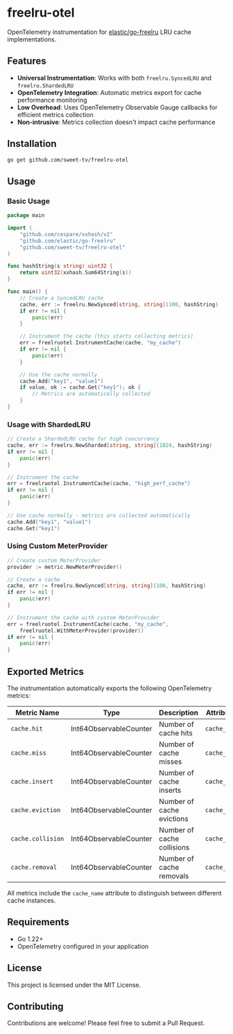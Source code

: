 # freelru-otel

OpenTelemetry instrumentation for [elastic/go-freelru](https://github.com/elastic/go-freelru) LRU cache implementations.

## Features

- **Universal Instrumentation**: Works with both `freelru.SyncedLRU` and `freelru.ShardedLRU`
- **OpenTelemetry Integration**: Automatic metrics export for cache performance monitoring
- **Low Overhead**: Uses OpenTelemetry Observable Gauge callbacks for efficient metrics collection
- **Non-intrusive**: Metrics collection doesn't impact cache performance

## Installation

```bash
go get github.com/sweet-tv/freelru-otel
```

## Usage

### Basic Usage

```go
package main

import (
    "github.com/cespare/xxhash/v2"
    "github.com/elastic/go-freelru"
    "github.com/sweet-tv/freelru-otel"
)

func hashString(s string) uint32 {
    return uint32(xxhash.Sum64String(s))
}

func main() {
    // Create a SyncedLRU cache
    cache, err := freelru.NewSynced[string, string](100, hashString)
    if err != nil {
        panic(err)
    }

    // Instrument the cache (this starts collecting metrics)
    err = freelruotel.InstrumentCache(cache, "my_cache")
    if err != nil {
        panic(err)
    }

    // Use the cache normally
    cache.Add("key1", "value1")
    if value, ok := cache.Get("key1"); ok {
        // Metrics are automatically collected
    }
}
```

### Usage with ShardedLRU

```go
// Create a ShardedLRU cache for high concurrency
cache, err := freelru.NewSharded[string, string](1024, hashString)
if err != nil {
    panic(err)
}

// Instrument the cache
err = freelruotel.InstrumentCache(cache, "high_perf_cache")
if err != nil {
    panic(err)
}

// Use cache normally - metrics are collected automatically
cache.Add("key1", "value1")
cache.Get("key1")
```

### Using Custom MeterProvider

```go
// Create custom MeterProvider
provider := metric.NewMeterProvider()

// Create a cache
cache, err := freelru.NewSynced[string, string](100, hashString)
if err != nil {
    panic(err)
}

// Instrument the cache with custom MeterProvider
err = freelruotel.InstrumentCache(cache, "my_cache", 
    freelruotel.WithMeterProvider(provider))
if err != nil {
    panic(err)
}
```

## Exported Metrics

The instrumentation automatically exports the following OpenTelemetry metrics:

| Metric Name | Type | Description | Attributes |
|-------------|------|-------------|------------|
| `cache.hit` | Int64ObservableCounter | Number of cache hits | `cache_name` |
| `cache.miss` | Int64ObservableCounter | Number of cache misses | `cache_name` |
| `cache.insert` | Int64ObservableCounter | Number of cache inserts | `cache_name` |
| `cache.eviction` | Int64ObservableCounter | Number of cache evictions | `cache_name` |
| `cache.collision` | Int64ObservableCounter | Number of cache collisions | `cache_name` |
| `cache.removal` | Int64ObservableCounter | Number of cache removals | `cache_name` |

All metrics include the `cache_name` attribute to distinguish between different cache instances.

## Requirements

- Go 1.22+
- OpenTelemetry configured in your application

## License

This project is licensed under the MIT License.

## Contributing

Contributions are welcome! Please feel free to submit a Pull Request.